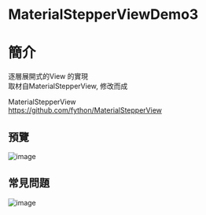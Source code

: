 # MaterialStepperViewDemo3

簡介
==================================
逐層展開式的View 的實現                                         
取材自MaterialStepperView, 修改而成

MaterialStepperView                                     
https://github.com/fython/MaterialStepperView

預覽
--------
![image](http://i.imgur.com/7ebm0hA.jpg)  

常見問題
--------
![image](http://i.imgur.com/7ebm0hA.jpg)  
